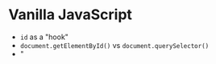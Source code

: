 # Vanilla JavaScript
* `id` as a "hook"
* `document.getElementById()` vs `document.querySelector()`
* "<script>"

## live server
* Link `https://www.npmjs.com/package/live-server`

### Install live-server
`$ npm i live-server`

## DOM
* [part 1 video tutorial](https://www.youtube.com/watch?v=0ik6X4DJKCc&t=1s)
* [part 2 video tutorial](https://www.youtube.com/watch?v=mPd2aJXCZ2g)
* [part 3 video tutorial](https://www.youtube.com/watch?v=wK2cBMcDTss)
* [part 4 video tutorial](https://www.youtube.com/watch?v=i37KVt_IcXw&t=1s)

### Select stuff in DOM
* document.getElementById()
* document.getElementsByClassName()
* document.getElementsByTagName()
* document.querySelector()
* document.querySelectorAll()

### Traverse stuff in DOM
* Traverse and move around the DOM with properties like `parentNode`, `parentElement`, `nextElementSibling` and so on. We will also learn how to insert elements with `createElement()` and `createTextNode()`

### Events and the DOM
* Many different events and how to attach them to DOM elements with `addEventListener()`

### jQuery in 2020
* https://flaviocopes.com/jquery/

## Next
`$ git checkout 02-jquery`
